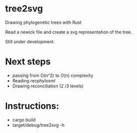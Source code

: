 # tree2svg
Drawing phylogenetic trees with Rust

Read a newick file and create a svg representation of the tree.

Still under development.

# Next steps
- passing from O(n^2) to O(n) complexity
- Reading recphyloxml
- Drawing reconciliation (2 /3 levels)

# Instructions:
- cargo build
- target/debug/tree2svg  -h

